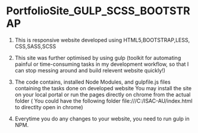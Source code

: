 # PortfolioSite_GULP_SCSS_BOOTSTRAP
1) This is responsive website developed using HTML5,BOOTSTRAP,LESS, CSS,SASS,SCSS

2) This site was further optimised by using gulp (toolkit for automating painful or time-consuming tasks in my development workflow, 
so that I can stop messing around and build relevent website quickly!)

3) The code contains, installed Node Modules, and gulpfile.js files containing the tasks done on developed website
You may install the site on your local portal or run the pages directly on chrome from the actual folder 
( You could have the following folder file:///C:/ISAC-AU/index.html to directlty open in chrome)

4) Everytime you do any changes to your website, you need to run gulp in NPM.
